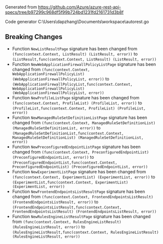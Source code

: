 
Generated from https://github.com/Azure/azure-rest-api-specs/tree/b97299c968df5f99b724bd1231fd2161731d3b8f

Code generator C:\Users\dapzhang\Documents\workspace\autorest.go

## Breaking Changes

- Function `NewListResultPage` signature has been changed from `(func(context.Context, ListResult) (ListResult, error))` to `(ListResult,func(context.Context, ListResult) (ListResult, error))`
- Function `NewWebApplicationFirewallPolicyListPage` signature has been changed from `(func(context.Context, WebApplicationFirewallPolicyList) (WebApplicationFirewallPolicyList, error))` to `(WebApplicationFirewallPolicyList,func(context.Context, WebApplicationFirewallPolicyList) (WebApplicationFirewallPolicyList, error))`
- Function `NewProfileListPage` signature has been changed from `(func(context.Context, ProfileList) (ProfileList, error))` to `(ProfileList,func(context.Context, ProfileList) (ProfileList, error))`
- Function `NewManagedRuleSetDefinitionListPage` signature has been changed from `(func(context.Context, ManagedRuleSetDefinitionList) (ManagedRuleSetDefinitionList, error))` to `(ManagedRuleSetDefinitionList,func(context.Context, ManagedRuleSetDefinitionList) (ManagedRuleSetDefinitionList, error))`
- Function `NewPreconfiguredEndpointListPage` signature has been changed from `(func(context.Context, PreconfiguredEndpointList) (PreconfiguredEndpointList, error))` to `(PreconfiguredEndpointList,func(context.Context, PreconfiguredEndpointList) (PreconfiguredEndpointList, error))`
- Function `NewExperimentListPage` signature has been changed from `(func(context.Context, ExperimentList) (ExperimentList, error))` to `(ExperimentList,func(context.Context, ExperimentList) (ExperimentList, error))`
- Function `NewFrontendEndpointsListResultPage` signature has been changed from `(func(context.Context, FrontendEndpointsListResult) (FrontendEndpointsListResult, error))` to `(FrontendEndpointsListResult,func(context.Context, FrontendEndpointsListResult) (FrontendEndpointsListResult, error))`
- Function `NewRulesEngineListResultPage` signature has been changed from `(func(context.Context, RulesEngineListResult) (RulesEngineListResult, error))` to `(RulesEngineListResult,func(context.Context, RulesEngineListResult) (RulesEngineListResult, error))`

